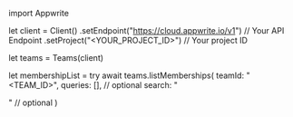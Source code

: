 import Appwrite

let client = Client()
    .setEndpoint("https://cloud.appwrite.io/v1") // Your API Endpoint
    .setProject("&lt;YOUR_PROJECT_ID&gt;") // Your project ID

let teams = Teams(client)

let membershipList = try await teams.listMemberships(
    teamId: "<TEAM_ID>",
    queries: [], // optional
    search: "<SEARCH>" // optional
)

